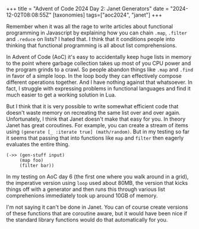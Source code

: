 +++
title = "Advent of Code 2024 Day 2: Janet Generators"
date = "2024-12-02T08:08:55Z"
[taxonomies]
tags=["aoc2024", "janet"]
+++

Remember when it was all the rage to write articles about functional programming in Javascript by explaining how you can chain `.map`, `.filter` and `.reduce` on lists? I hated that. I think that it conditions people into thinking that functional programming is all about list comprehensions.

In Advent of Code (AoC) it's easy to accidentally keep huge lists in memory to the point where garbage collection takes up most of you CPU power and the program grinds to a crawl. So people abandon things like `.map` and `.find` in favor of a simple loop. In the loop body they can effectively compose different operations together. And I have nothing against that whatsoever. In fact, I struggle with expressing problems in functional languages and find it much easier to get a working solution in Lua.

But I think that it is very possible to write somewhat efficient code that doesn't waste memory on recreating the same list over and over again. Unfortunately, I think that Janet doesn't make that easy for you. In theory Janet has great coroutines. For example, you can create a stream of items using `(generate [_ :iterate true] (math/random)`. But in my testing so far it seems that passing that into functions like `map` and `filter` then eagerly evaluates the entire thing.

```janet
(->> (gen-stuff input)
     (map foo)
     (filter bar))
```

In my testing on AoC day 6 (the first one where you walk around in a grid), the imperative version using `loop` used about 80MB, the version that kicks things off with a generator and then runs this through various list comprehenions immediately took up around 10GB of memory.

I'm not saying it can't be done in Janet. You can of course create versions of these functions that are coroutine aware, but it would have been nice if the standard library functions would do that automatically for you.
